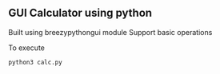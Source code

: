 ## GUI Calculator using python

Built using breezypythongui module
Support basic operations 

To execute
```console
python3 calc.py
```

